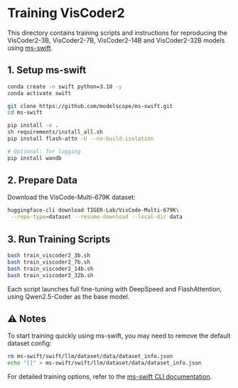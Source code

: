 # Training VisCoder2

This directory contains training scripts and instructions for reproducing the VisCoder2-3B, VisCoder2-7B, VisCoder2-14B and VisCoder2-32B models using [ms-swift](https://github.com/modelscope/ms-swift).

## 1. Setup ms-swift

```bash
conda create -n swift python=3.10 -y
conda activate swift

git clone https://github.com/modelscope/ms-swift.git
cd ms-swift

pip install -e .
sh requirements/install_all.sh
pip install flash-attn -U --no-build-isolation

# Optional: for logging
pip install wandb
```

## 2. Prepare Data
Download the VisCode-Multi-679K dataset:

```bash
huggingface-cli download TIGER-Lab/VisCode-Multi-679K\
 --repo-type=dataset --resume-download --local-dir data
```

## 3. Run Training Scripts

```bash
bash train_viscoder2_3b.sh
bash train_viscoder2_7b.sh
bash train_viscoder2_14b.sh
bash train_viscoder2_32b.sh
```
Each script launches full fine-tuning with DeepSpeed and FlashAttention, using Qwen2.5-Coder as the base model.

## ⚠️ Notes
To start training quickly using ms-swift, you may need to remove the default dataset config:

```bash
rm ms-swift/swift/llm/dataset/data/dataset_info.json
echo "[]" > ms-swift/swift/llm/dataset/data/dataset_info.json
```
For detailed training options, refer to the [ms-swift CLI documentation](https://swift.readthedocs.io/en/latest/Instruction/Command-line-parameters.html).